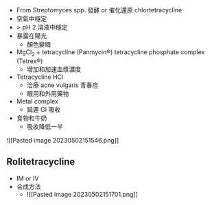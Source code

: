- From Streptomyces spp. 發酵 or 催化還原 chlortetracycline
- 空氣中穩定
- \> pH 2 溶液中穩定
- 暴露在陽光
	- 顏色變暗
- MgCl<sub>2</sub> + tetracycline (Panmycin®)
	tetracycline phosphate complex (Tetrex®)
	- 增加和加速血漿濃度
- Tetracycline HCl
	- 治療 acne vulgaris 青春痘
	- 眼用和外用藥物
- Metal complex
	- 延遲 GI 吸收
- 食物和牛奶
	- 吸收降低一半

![[Pasted image 20230502151546.png]]
## Rolitetracycline
- IM or IV
- 合成方法
	- ![[Pasted image 20230502151701.png]]

